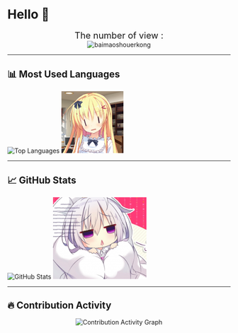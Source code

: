 # Hello 👋
<div align="center">
<div style="font-size: 20px;">
  The number of view :
</div>
  <img src="https://count.littlebell.top/@baimaoshouerkong?name=baimaoshouerkong&theme=3d-num&padding=7&offset=0&align=top&scale=1&pixelated=1&darkmode=auto" alt="baimaoshouerkong">
</div>

---

## 📊 Most Used Languages
<div align="left">
  <img src="https://github-readme-stats.vercel.app/api/top-langs/?username=baimaoshouerkong&layout=compact" alt="Top Languages">
    <img src ="./asset/img/emm.png" height=140 alt="我很菜的">
</div>

---

## 📈 GitHub Stats
<div align="left">
  <img src="https://github-readme-stats.vercel.app/api?username=baimaoshouerkong&count_private=true&show_icons=true" alt="GitHub Stats">
  <img src = "./asset/img/sad.png" height=185 vertical-align: middle alt="别骂了别骂了">
</div>

---

## 🔥 Contribution Activity
<div align="center">
  <img src="https://github-readme-activity-graph.vercel.app/graph?username=baimaoshouerkong" alt="Contribution Activity Graph">
</div>
